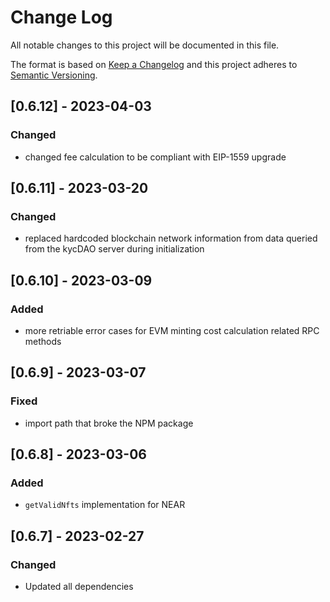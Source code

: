 # Change Log

All notable changes to this project will be documented in this file.

The format is based on [Keep a Changelog](http://keepachangelog.com/)
and this project adheres to [Semantic Versioning](http://semver.org/).

## [0.6.12] - 2023-04-03

### Changed
- changed fee calculation to be compliant with EIP-1559 upgrade

## [0.6.11] - 2023-03-20

### Changed
- replaced hardcoded blockchain network information from data queried from the kycDAO server during initialization

## [0.6.10] - 2023-03-09

### Added
- more retriable error cases for EVM minting cost calculation related RPC methods

## [0.6.9] - 2023-03-07

### Fixed
- import path that broke the NPM package

## [0.6.8] - 2023-03-06

### Added
- `getValidNfts` implementation for NEAR

## [0.6.7] - 2023-02-27

### Changed

- Updated all dependencies
